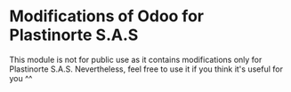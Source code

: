Modifications of Odoo for Plastinorte S.A.S
======

This module is not for public use as it contains modifications only for Plastinorte S.A.S. 
Nevertheless, feel free to use it if you think it's useful for you ^^